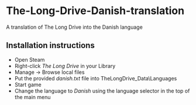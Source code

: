 # The-Long-Drive-Danish-translation
A translation of The Long Drive into the Danish language

## Installation instructions
- Open Steam
- Right-click _The Long Drive_ in your Library
- Manage -> Browse local files
- Put the provided _danish.txt_ file into TheLongDrive_Data\Languages
- Start game
- Change the language to _Danish_ using the language selector in the top of the main menu
